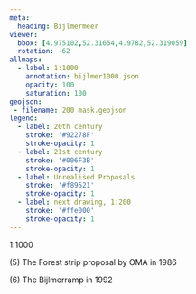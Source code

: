 ```yaml
---
meta:
  heading: Bijlmermeer
viewer:
  bbox: [4.975102,52.31654,4.9782,52.319059]
  rotation: -62
allmaps:
  - label: 1:1000
    annotation: bijlmer1000.json
    opacity: 100
    saturation: 100
geojson:
 - filename: 200 mask.geojson
legend:
  - label: 20th century
    stroke: '#92278F'
    stroke-opacity: 1
  - label: 21st century
    stroke: '#006F3B'
    stroke-opacity: 1
  - label: Unrealised Proposals
    stroke: '#f89521'
    stroke-opacity: 1
  - label: next drawing, 1:200
    stroke: '#ffe000'
    stroke-opacity: 1
---
```

1:1000


(5) The Forest strip proposal by OMA in 1986


(6) The Bijlmerramp in 1992